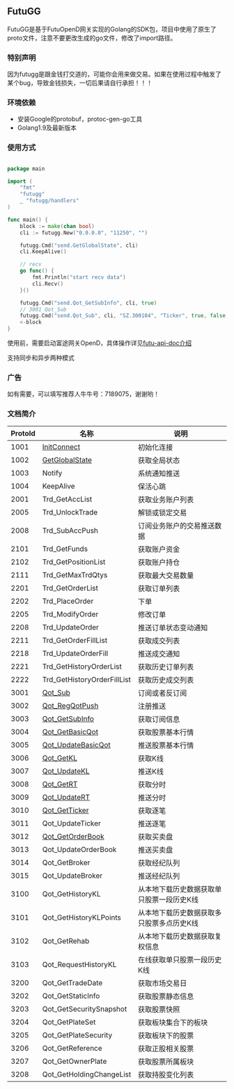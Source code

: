 ## FutuGG 

FutuGG是基于FutuOpenD网关实现的Golang的SDK包，项目中使用了原生了proto文件，注意不要更改生成的go文件，修改了import路径。

### 特别声明

因为futugg是跟金钱打交道的，可能你会用来做交易。如果在使用过程中触发了某个bug，导致金钱损失，一切后果请自行承担！！！

### 环境依赖

* 安装Google的protobuf，protoc-gen-go工具
* Golang1.9及最新版本

### 使用方式

```go

package main

import (
    "fmt"
    "futugg"
    _ "futugg/handlers"
)

func main() {
    block := make(chan bool)
    cli := futugg.New("0.0.0.0", "11250", "")

    futugg.Cmd("send.GetGlobalState", cli)
    cli.KeepAlive()

    // recv
    go func() {
        fmt.Println("start recv data")
        cli.Recv()
    }()

    futugg.Cmd("send.Qot_GetSubInfo", cli, true)
    // 3001 Qot_Sub
    futugg.Cmd("send.Qot_Sub", cli, "SZ.300104", "Ticker", true, false, false)
    <-block
}

```


使用前，需要启动富途网关OpenD，具体操作详见[futu-api-doc介绍](https://futunnopen.github.io/futu-api-doc/intro/FutuOpenDGuide.html)

支持同步和异步两种模式


### 广告

如有需要，可以填写推荐人牛牛号：7189075，谢谢哟！

### 文档简介

ProtoId | 名称 | 说明
------- | ---- | ----------
1001    | [InitConnect](https://github.com/dyike/futugg/blob/master/doc/InitConnect.md)   |       初始化连接
1002    | [GetGlobalState](https://github.com/dyike/futugg/blob/master/doc/GetGlobalState.md)    |    获取全局状态
1003    | Notify    |    系统通知推送
1004    | KeepAlive    | 保活心跳
2001    | Trd_GetAccList    |    获取业务账户列表
2005    | Trd_UnlockTrade    |   解锁或锁定交易
2008    | Trd_SubAccPush    |    订阅业务账户的交易推送数据
2101    | Trd_GetFunds    |  获取账户资金
2102    | Trd_GetPositionList    |   获取账户持仓
2111    | Trd_GetMaxTrdQtys    | 获取最大交易数量
2201    | Trd_GetOrderList    |  获取订单列表
2202    | Trd_PlaceOrder    |    下单
2205    | Trd_ModifyOrder    |   修改订单
2208    | Trd_UpdateOrder    |   推送订单状态变动通知
2211    | Trd_GetOrderFillList    |  获取成交列表
2218    | Trd_UpdateOrderFill    |   推送成交通知
2221    | Trd_GetHistoryOrderList    |   获取历史订单列表
2222    | Trd_GetHistoryOrderFillList    |   获取历史成交列表
3001    | [Qot_Sub](https://github.com/dyike/futugg/blob/master/doc/Qot_Sub.md)      |   订阅或者反订阅
3002    | [Qot_RegQotPush](https://github.com/dyike/futugg/blob/master/doc/Qot_RegQotPush.md)    |    注册推送
3003    | [Qot_GetSubInfo](https://github.com/dyike/futugg/blob/master/doc/Qot_GetSubInfo.md)     |    获取订阅信息
3004    | [Qot_GetBasicQot](https://github.com/dyike/futugg/blob/master/doc/Qot_GetBasicQot.md)    |   获取股票基本行情
3005    | [Qot_UpdateBasicQot](https://github.com/dyike/futugg/blob/master/doc/Qot_UpdateBasicQot.md)      |    推送股票基本行情
3006    | [Qot_GetKL](https://github.com/dyike/futugg/blob/master/doc/Qot_GetKL.md)      | 获取K线
3007    | [Qot_UpdateKL](https://github.com/dyike/futugg/blob/master/doc/Qot_UpdateKL.md)     |  推送K线
3008    | [Qot_GetRT](https://github.com/dyike/futugg/blob/master/doc/Qot_GetRT.md)    | 获取分时
3009    | [Qot_UpdateRT](https://github.com/dyike/futugg/blob/master/doc/Qot_UpdateRT.md)    |  推送分时
3010    | [Qot_GetTicker](https://github.com/dyike/futugg/blob/master/doc/Qot_GetTicker.md)    | 获取逐笔
3011    | Qot_UpdateTicker    |  推送逐笔
3012    | [Qot_GetOrderBook](https://github.com/dyike/futugg/blob/master/doc/Qot_GetOrderBook.md)    |  获取买卖盘
3013    | Qot_UpdateOrderBook    |   推送买卖盘
3014    | Qot_GetBroker    | 获取经纪队列
3015    | Qot_UpdateBroker    |  推送经纪队列
3100    | Qot_GetHistoryKL    |  从本地下载历史数据获取单只股票一段历史K线
3101    | Qot_GetHistoryKLPoints    |    从本地下载历史数据获取多只股票多点历史K线
3102    | Qot_GetRehab    |  从本地下载历史数据获取复权信息
3103    | Qot_RequestHistoryKL    |  在线获取单只股票一段历史K线
3200    | Qot_GetTradeDate    |  获取市场交易日
3202    | Qot_GetStaticInfo    | 获取股票静态信息
3203    | Qot_GetSecuritySnapshot    |   获取股票快照
3204    | Qot_GetPlateSet    |   获取板块集合下的板块
3205    | Qot_GetPlateSecurity    |  获取板块下的股票
3206    | Qot_GetReference    |  获取正股相关股票
3207    | Qot_GetOwnerPlate    | 获取股票所属板块
3208    | Qot_GetHoldingChangeList    |  获取持股变化列表













